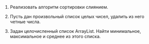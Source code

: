 1. Реализовать алгоритм сортировки слиянием.

2. Пусть дан произвольный список целых чисел, удалить из него четные числа.

3. Задан целочисленный список ArrayList. Найти минимальное, максимальное и среднее из этого списка.